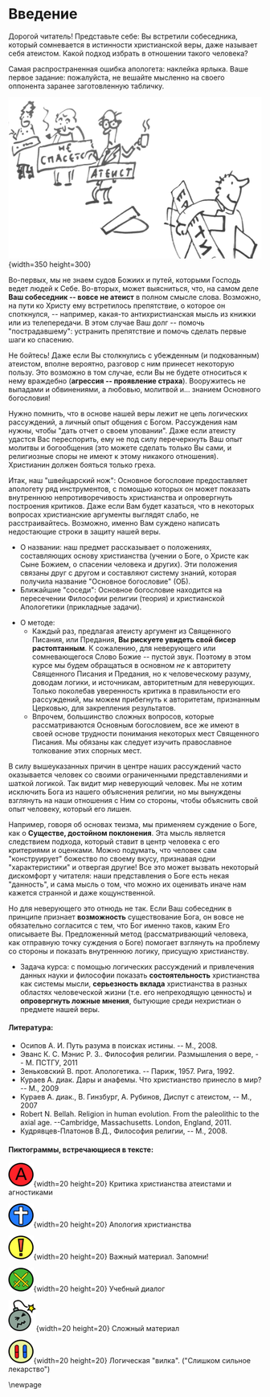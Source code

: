# Введение 

Дорогой читатель! Представьте себе: Вы встретили собеседника, который сомневается в истинности христианской веры, даже называет себя атеистом. Какой подход избрать в отношении такого человека?

Самая распространенная ошибка апологета: наклейка ярлыка. Ваше первое задание: пожалуйста, не вешайте мысленно на своего оппонента заранее заготовленную табличку. 

![](../image/label03_sm.png){width=350 height=300}

Во-первых, мы не знаем судов Божиих и путей, которыми Господь ведет людей к Себе. Во-вторых, может выясниться, что, на самом деле **Ваш собеседник -- вовсе не атеист** в полном смысле слова. Возможно, на пути ко Христу ему встретилось препятствие, о которое он споткнулся, -- например, какая-то антихристианская мысль из книжки или из телепередачи. В этом случае Ваш долг -- помочь "пострадавшему": устранить препятствие и помочь сделать первые шаги ко спасению. 

Не бойтесь! Даже если Вы столкнулись с убежденным (и подкованным) атеистом, вполне вероятно, разговор с ним принесет некоторую пользу. Это возможно в том случае, если Вы не будете относиться к нему враждебно (**агрессия -- проявление страха**). Вооружитесь не выпадами и обвинениями, а любовью, молитвой и... знанием Основного богословия!

Нужно помнить, что в основе нашей веры лежит не цепь логических рассуждений, а личный опыт общения с Богом. Рассуждения нам нужны, чтобы "дать отчет о своем уповании". Даже если атеисту удастся Вас переспорить, ему не под силу перечеркнуть Ваш опыт молитвы и богообщения (это можете сделать только Вы сами, и религиозные споры не имеют к этому никакого отношения). Христианин должен бояться только греха.

Итак, наш "швейцарский нож": Основное богословие предоставляет апологету ряд инструментов, с помощью которых он может показать внутреннюю непротиворечивость христианства и опровергнуть построения критиков. Даже если Вам будет казаться, что в некоторых вопросах христианские аргументы выглядят слабо, не расстраивайтесь. Возможно, именно Вам суждено написать недостающие строки в защиту нашей веры.

* О названии: наш предмет рассказывает о положениях, составляющих основу христианства (учении о Боге, о Христе как Сыне Божием, о спасении человека и других). Эти положения связаны друг с другом и составляют систему знаний, которая получила название "Основное богословие" (ОБ).
* Ближайшие "соседи": Основное богословие находится на пересечении Философии религии (теория) и христианской Апологетики (прикладные задачи).

<!-- _Примечание_: На самом деле, я, честно говоря, сам не знаю, чем этот курс отличается от курса Апологетики. Разве что здесь больше философии (чем следовало бы). -->

* О методе:
    * Каждый раз, предлагая атеисту аргумент из Священного Писания, или Предания, **Вы рискуете увидеть свой бисер растоптанным**. К сожалению, для неверующего или сомневающегося Слово Божие -- пустой звук. Поэтому в этом курсе мы будем обращаться в основном _не_ к авторитету Священного Писания и Предания, но к человеческому разуму, доводам логики, и источникам, авторитетным для неверующих. Только поколебав уверенность критика в правильности его рассуждений, мы можем прибегнуть к авторитетам, признанным Церковью, для закрепления результатов.
    * Впрочем, большинство сложных вопросов, которые рассматриваются Основным богословием, все же имеют в своей основе трудности понимания некоторых мест Священного Писания. Мы обязаны как следует изучить православное толкование этих спорных мест.

<!-- * Важная мысль: объяснение -- главная функция науки, которая всегда стремится отыскать причины того, или иного явления. Если невозможно получить хотя бы косвенные опытные данные, указывающие на правильность одной из гипотез, в науке используется прицип **лучшего объяснения**. (пример хрустальных сфер Аристотеля и объяснение Коперника -- не подходит). -->
<!-- * "слишком сильное лекарство" -- пациент умирает в результате лечения (а оппонент, желающий отвергнуть какую-то мысль должен вместе с тем отвергнуть и другую мысль, которой не отрицает ни одна разумная личность. И наоборот, утверждая нечто, оппонент вынужден принять и другую мысль, с которой не согласится ни один разумный человек. Такие логические "вилки" встречаются в этом тексте. Для того, чтобы подчеркнуть важность этих ловушек, мы разместили возле них пиктограмму с таблеткой. -->
<!-- * принцип достаточного основания -->
<!-- * Аргументация атеистов во многом остается неизменной со времен Лапласа и Юма. Наука шагнула далеко вперед, предоставив массу материала для апологии. Эти материалы мы постараемся использовать. -->
<!-- *  -->
<!-- TODO: Здесь должны быть подробности, некоторые мысли можно взять из презентации -->
В силу вышеуказанных причин в центре наших рассуждений часто оказывается человек со своими ограниченными представлениями и шаткой логикой. Так видит мир неверующий человек. Мы не хотим исключить Бога из нашего объяснения религии, но мы вынуждены взглянуть на наши отношения с Ним со стороны, чтобы объяснить свой опыт человеку, который его лишен.

Например, говоря об основах теизма, мы применяем суждение о Боге, как о **Существе, достойном поклонения**. Эта мысль является следствием подхода, который ставит в центр человека с его критериями и оценками. Можно подумать, что человек сам "конструирует" божество по своему вкусу, признавая одни "характеристики" и отвергая другие! Все это может вызвать некоторый дискомфорт у читателя: наши представления о Боге есть некая "данность", и сама мысль о том, что можно их оценивать иначе нам кажется странной и даже кощунственной.

Но для неверующего это отнюдь не так. Если Ваш собеседник в принципе признает **возможность** существование Бога, он вовсе не обязательно согласится с тем, что Бог именно таков, каким Его описываете Вы. Предложенный метод (рассматривающий человека, как отправную точку суждения о Боге) помогает взглянуть на проблему со стороны и показать внутреннюю логику, присущую христианству.

* Задача курса: с помощью логических рассуждений и привлечения данных науки и философии показать **состоятельность** христианства как системы мысли, **серьезность вклада** христианства в разных областях человеческой жизни (т.е. его непреходящую ценность) и **опровергнуть ложные мнения**, бытующие среди нехристиан о предмете нашей веры.
<!-- * Некоторые вопросы, которые будут рассматриваться в этом курсе оказались недостаточно разработанными на Востоке, но привлекли пристальное внимание западных богословов, начиная с блаж. Августина. Причина -- в характере ересей, с которыми велась борьба на Западе (особенно это касается пелагианства) и в рационалистическом подходе, который принят в западной богословской традиции. Атеизм расцвел пышным цветом именно на Западе, пользуется методами западного рационализма, поэтому и средства, подходящие для борьбы с ним мы часто находим именно в трудах западных апологетов. -->

#### Литература:

* Осипов А. И. Путь разума в поисках истины. -- М., 2008.
* Эванс К. С. Мэнис Р. З.. Философия религии. Размышления о вере, -- М. ПСТГУ, 2011
* Зеньковский В. прот. Апологетика. -- Париж, 1957. Рига, 1992.
* Кураев А. диак. Дары и анафемы. Что христианство принесло в мир? -- М., 2009
* Кураев А. диак., В. Гинзбург, А. Рубинов, Диспут с атеистом, -- М., 2007
* Robert N. Bellah. Religion in human evolution. From the paleolithic to the axial age. --Cambridge, Massachusetts. London, England, 2011.
* Кудрявцев-Платонов В.Д., Философия религии, -- М., 2008.

<!-- К особенностям курса относится то, что в нем изучается, прежде всего, классический теизм. То, что в рамках других предметов обсуждается с чисто богословских позиций, в данном курсе исследуется с рациональной точки зрения. Поэтому  -->

#### Пиктограммы, встречающиеся в тексте:

![](../image/a_letter02.png){width=20 height=20}   Критика христианства атеистами и агностиками
                                              
![](../image/cross04.png){width=20 height=20}      Апология христианства

![](../image/exclame01_50.png){width=20 height=20} Важный материал. Запомни!

![](../image/swords01.png){width=20 height=20}     Учебный диалог  
                                              
![](../image/bomb05_55.png){width=20 height=20}    Сложный материал

![](../image/pills01.png){width=20 height=20}      Логическая "вилка". ("Слишком сильное лекарство")


\newpage
